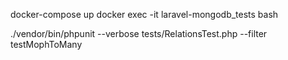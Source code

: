 docker-compose up
docker exec -it laravel-mongodb_tests bash

./vendor/bin/phpunit --verbose tests/RelationsTest.php --filter testMophToMany